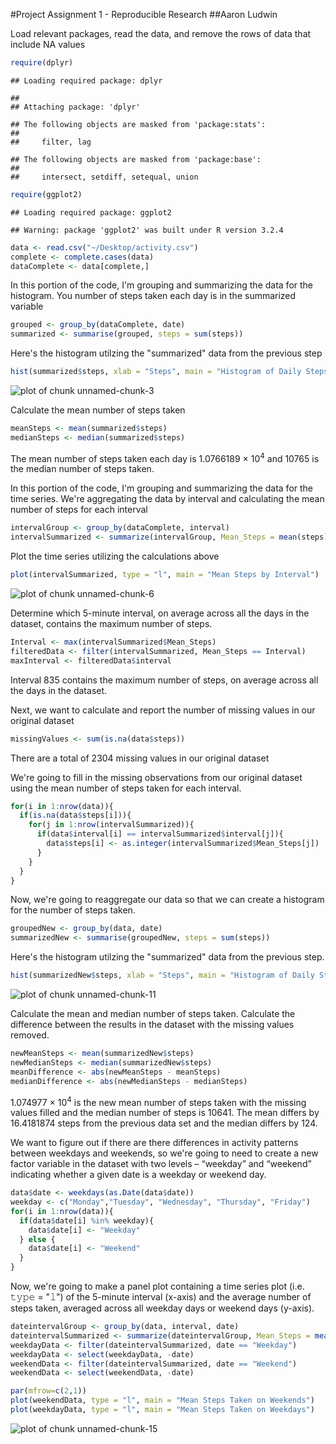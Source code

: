 #Project Assignment 1 - Reproducible Research
##Aaron Ludwin

Load relevant packages, read the data, and remove the rows of data that include NA values


```r
require(dplyr)
```

```
## Loading required package: dplyr
```

```
## 
## Attaching package: 'dplyr'
```

```
## The following objects are masked from 'package:stats':
## 
##     filter, lag
```

```
## The following objects are masked from 'package:base':
## 
##     intersect, setdiff, setequal, union
```

```r
require(ggplot2)
```

```
## Loading required package: ggplot2
```

```
## Warning: package 'ggplot2' was built under R version 3.2.4
```

```r
data <- read.csv("~/Desktop/activity.csv")
complete <- complete.cases(data)
dataComplete <- data[complete,]
```

In this portion of the code, I'm grouping and summarizing the data for the histogram. You number of steps taken each day is in the summarized variable 


```r
grouped <- group_by(dataComplete, date)
summarized <- summarise(grouped, steps = sum(steps))
```


Here's the histogram utilzing the "summarized" data from the previous step 


```r
hist(summarized$steps, xlab = "Steps", main = "Histogram of Daily Steps Taken")
```

![plot of chunk unnamed-chunk-3](figure/unnamed-chunk-3-1.png)

Calculate the mean number of steps taken


```r
meanSteps <- mean(summarized$steps)
medianSteps <- median(summarized$steps)
```

The mean number of steps taken each day is 1.0766189 &times; 10<sup>4</sup> and 10765 is the median number of steps taken.



In this portion of the code, I'm grouping and summarizing the data for the time series. We're aggregating the data by interval and calculating the mean number of steps for each interval 


```r
intervalGroup <- group_by(dataComplete, interval)
intervalSummarized <- summarize(intervalGroup, Mean_Steps = mean(steps))
```

Plot the time series utilizing the calculations above


```r
plot(intervalSummarized, type = "l", main = "Mean Steps by Interval")
```

![plot of chunk unnamed-chunk-6](figure/unnamed-chunk-6-1.png)

Determine which 5-minute interval, on average across all the days in the dataset, contains the maximum number of steps.


```r
Interval <- max(intervalSummarized$Mean_Steps)
filteredData <- filter(intervalSummarized, Mean_Steps == Interval)
maxInterval <- filteredData$interval
```

Interval 835 contains the maximum number of steps, on average across all the days in the dataset.

Next, we want to calculate and report the number of missing values in our original dataset 


```r
missingValues <- sum(is.na(data$steps))
```

There are a total of 2304 missing values in our original dataset

We're going to fill in the missing observations from our original dataset using the mean number of steps taken for each interval.


```r
for(i in 1:nrow(data)){
  if(is.na(data$steps[i])){
    for(j in 1:nrow(intervalSummarized)){
      if(data$interval[i] == intervalSummarized$interval[j]){
        data$steps[i] <- as.integer(intervalSummarized$Mean_Steps[j])
      }
    }
  }
}
```

Now, we're going to reaggregate our data so that we can create a histogram for the number of steps taken.


```r
groupedNew <- group_by(data, date)
summarizedNew <- summarise(groupedNew, steps = sum(steps))
```

Here's the histogram utilzing the "summarized" data from the previous step.


```r
hist(summarizedNew$steps, xlab = "Steps", main = "Histogram of Daily Steps Taken")
```

![plot of chunk unnamed-chunk-11](figure/unnamed-chunk-11-1.png)

Calculate the mean and median number of steps taken. Calculate the difference between the results in the dataset with the missing values removed.


```r
newMeanSteps <- mean(summarizedNew$steps)
newMedianSteps <- median(summarizedNew$steps)
meanDifference <- abs(newMeanSteps - meanSteps)
medianDifference <- abs(newMedianSteps - medianSteps)
```

1.074977 &times; 10<sup>4</sup> is the new mean number of steps taken with the missing values filled and the median number of steps is 10641. The mean differs by 16.4181874 steps from the previous data set and the median differs by 124.


We want to figure out if there are there differences in activity patterns between weekdays and weekends, so we're going to need to create a new factor variable in the dataset with two levels – “weekday” and “weekend” indicating whether a given date is a weekday or weekend day. 


```r
data$date <- weekdays(as.Date(data$date))
weekday <- c("Monday","Tuesday", "Wednesday", "Thursday", "Friday")
for(i in 1:nrow(data)){
  if(data$date[i] %in% weekday){
    data$date[i] <- "Weekday"
  } else {
    data$date[i] <- "Weekend"
  }
}
```

Now, we're going to make a panel plot containing a time series plot (i.e. 𝚝𝚢𝚙𝚎 = "𝚕") of the 5-minute interval (x-axis) and the average number of steps taken, averaged across all weekday days or weekend days (y-axis). 


```r
dateintervalGroup <- group_by(data, interval, date)
dateintervalSummarized <- summarize(dateintervalGroup, Mean_Steps = mean(steps))
weekdayData <- filter(dateintervalSummarized, date == "Weekday")
weekdayData <- select(weekdayData, -date)
weekendData <- filter(dateintervalSummarized, date == "Weekend")
weekendData <- select(weekendData, -date)
```



```r
par(mfrow=c(2,1))
plot(weekendData, type = "l", main = "Mean Steps Taken on Weekends")
plot(weekdayData, type = "l", main = "Mean Steps Taken on Weekdays")
```

![plot of chunk unnamed-chunk-15](figure/unnamed-chunk-15-1.png)
